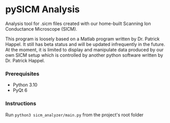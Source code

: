 # pySICM Analysis
Analysis tool for .sicm files created with our home-built Scanning Ion Conductance Microscope (SICM).

This program is loosely based on a Matlab program written by Dr. Patrick Happel. It still has beta status and will be updated infrequently in the future. At the moment, it is limited to display and manipulate data produced by our own SICM setup which is controlled by another python software written by Dr. Patrick Happel.

### Prerequisites
- Python 3.10
- PyQt 6

### Instructions
Run `python3 sicm_analyzer/main.py` from the project's root folder
